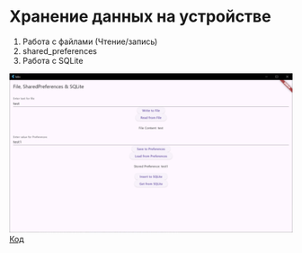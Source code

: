 # Хранение данных на устройстве

1. Работа с файлами (Чтение/запись)
2. shared_preferences
3. Работа с SQLite

![img.png](../images/lab11_1.png)
[Код](../labs/lib/lab11.dart)